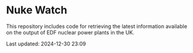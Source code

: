 # Nuke Watch

This repository includes code for retrieving the latest information available on the output of EDF nuclear power plants in the UK.

Last updated: 2024-12-30 23:09